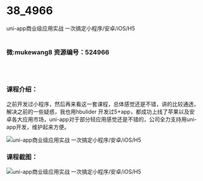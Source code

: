 # 38_4966
uni-app商业级应用实战 一次搞定小程序/安卓/iOS/H5
<br/></br>
<h3>微:mukewang8 资源编号：524966</h3>
<br/></br>
<h3>课程介绍：</h3>
<p>之前开发过<a title="查看与 小程序 相关的文章" target="_blank">小程序</a>，然后再来看这一套课程，总体感觉还是不错，讲的比较通透，解决之前的一些疑惑，我也用hbulider 开发过5+app，都成功上线了苹果以及安卓各大应用市场，uni-app对于部分轻应用感觉还是不错的，公司全力支持用uni-app开发，维护起来方便。</p>
<p><img src="https://www.ko996.com/wp-content/uploads/img/2019/05/2-3-300x144.png" alt="uni-app商业级应用实战 一次搞定小程序/安卓/iOS/H5"></p>
<h3>课程截图：</h3>
<p><img src="https://www.ko996.com/wp-content/uploads/img/2019/05/1-8.png" alt="uni-app商业级应用实战 一次搞定小程序/安卓/iOS/H5"></p>
